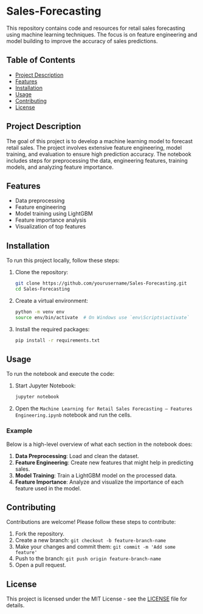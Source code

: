 # Sales-Forecasting

This repository contains code and resources for retail sales forecasting using machine learning techniques. The focus is on feature engineering and model building to improve the accuracy of sales predictions.

## Table of Contents
- [Project Description](#project-description)
- [Features](#features)
- [Installation](#installation)
- [Usage](#usage)
- [Contributing](#contributing)
- [License](#license)

## Project Description

The goal of this project is to develop a machine learning model to forecast retail sales. The project involves extensive feature engineering, model training, and evaluation to ensure high prediction accuracy. The notebook includes steps for preprocessing the data, engineering features, training models, and analyzing feature importance.

## Features

- Data preprocessing
- Feature engineering
- Model training using LightGBM
- Feature importance analysis
- Visualization of top features

## Installation

To run this project locally, follow these steps:

1. Clone the repository:
    ```bash
    git clone https://github.com/yourusername/Sales-Forecasting.git
    cd Sales-Forecasting
    ```

2. Create a virtual environment:
    ```bash
    python -m venv env
    source env/bin/activate  # On Windows use `env\Scripts\activate`
    ```

3. Install the required packages:
    ```bash
    pip install -r requirements.txt
    ```

## Usage

To run the notebook and execute the code:

1. Start Jupyter Notebook:
    ```bash
    jupyter notebook
    ```

2. Open the `Machine Learning for Retail Sales Forecasting — Features Engineering.ipynb` notebook and run the cells.

### Example

Below is a high-level overview of what each section in the notebook does:

1. **Data Preprocessing**: Load and clean the dataset.
2. **Feature Engineering**: Create new features that might help in predicting sales.
3. **Model Training**: Train a LightGBM model on the processed data.
4. **Feature Importance**: Analyze and visualize the importance of each feature used in the model.

## Contributing

Contributions are welcome! Please follow these steps to contribute:

1. Fork the repository.
2. Create a new branch: `git checkout -b feature-branch-name`
3. Make your changes and commit them: `git commit -m 'Add some feature'`
4. Push to the branch: `git push origin feature-branch-name`
5. Open a pull request.

## License

This project is licensed under the MIT License - see the [LICENSE](LICENSE) file for details.
